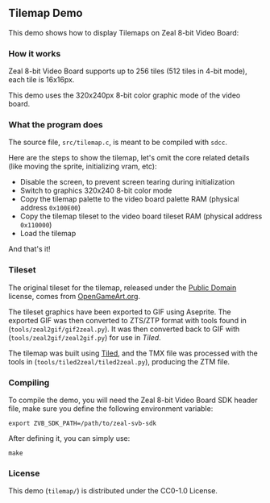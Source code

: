 ## Tilemap Demo

This demo shows how to display Tilemaps on Zeal 8-bit Video Board:

<!-- [![YouTube video demo](https://img.youtube.com/vi/PeHXfECtwoc/0.jpg)](https://www.youtube.com/shorts/PeHXfECtwoc) -->

### How it works

Zeal 8-bit Video Board supports up to 256 tiles (512 tiles in 4-bit mode), each tile is 16x16px.

This demo uses the 320x240px 8-bit color graphic mode of the video board.

### What the program does

The source file, `src/tilemap.c`, is meant to be compiled with `sdcc`.

Here are the steps to show the tilemap, let's omit the core related details (like moving the sprite, initializing vram, etc):

* Disable the screen, to prevent screen tearing during initialization
* Switch to graphics 320x240 8-bit color mode
* Copy the tilemap palette to the video board palette RAM (physical address `0x100E00`)
* Copy the tilemap tileset to the video board tileset RAM (physical address `0x110000`)
* Load the tilemap

And that's it!

### Tileset

The original tileset for the tilemap, released under the [Public Domain](http://creativecommons.org/publicdomain/zero/1.0/) license, comes from [OpenGameArt.org](https://opengameart.org/content/spelunky-inspired-tileset).

The tileset graphics have been exported to GIF using Aseprite. The exported GIF was then converted to ZTS/ZTP format with tools found in (`tools/zeal2gif/gif2zeal.py`).  It was then converted back to GIF with (`tools/zeal2gif/zeal2gif.py`) for use in _Tiled_.

The tilemap was built using [Tiled](https://www.mapeditor.org/), and the TMX file was processed with the tools in (`tools/tiled2zeal/tiled2zeal.py`), producing the ZTM file.

### Compiling

To compile the demo, you will need the Zeal 8-bit Video Board SDK header file, make sure you define the following environment variable:
```
export ZVB_SDK_PATH=/path/to/zeal-svb-sdk
```

After defining it, you can simply use:

```
make
```

### License

This demo (`tilemap/`) is distributed under the CC0-1.0 License.